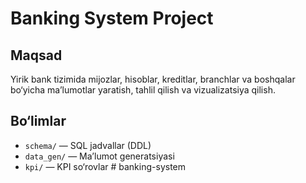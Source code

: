 # Banking System Project

## Maqsad
Yirik bank tizimida mijozlar, hisoblar, kreditlar, branchlar va boshqalar bo‘yicha ma’lumotlar yaratish, tahlil qilish va vizualizatsiya qilish.

## Bo‘limlar
- `schema/` — SQL jadvallar (DDL)
- `data_gen/` — Ma’lumot generatsiyasi
- `kpi/` — KPI so‘rovlar
#   b a n k i n g - s y s t e m 
 
 
